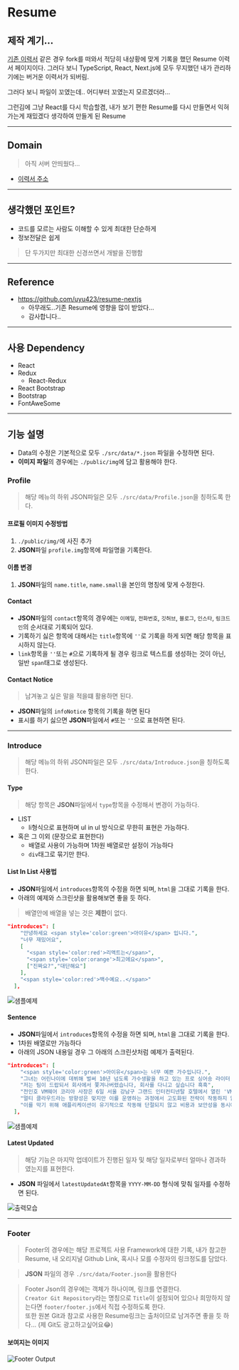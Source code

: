 # Resume

## 제작 계기...

[기존 이력서](https://github.com/donsonioc2010/resume2) 같은 경우 fork를 떠와서 적당히 내상황에 맞게 기록을 했던 Resume 이력서 페이지이다.
그러다 보니 TypeScript, React, Next.js에 모두 무지했던 내가 관리하기에는 버거운 이력서가 되버림.

그러다 보니 파일이 꼬였는데.. 어디부터 꼬였는지 모르겠더라...

그런김에 그냥 React를 다시 학습할겸, 내가 보기 편한 Resume를 다시 만들면서 익혀가는게 재밌겠다 생각하여 만들게 된 Resume

---

## Domain

> 아직 서버 안띄웠다...

- [이력서 주소](https://resume.jong1.com)

---

## 생각했던 포인트?

- 코드를 모르는 사람도 이해할 수 있게 최대한 단순하게
- 정보전달은 쉽게

> 단 두가지만 최대한 신경쓰면서 개발을 진행함

---

## Reference

- https://github.com/uyu423/resume-nextjs
  - 아무래도..기존 Resume에 영향을 많이 받았다...
  - 감사합니다..

---

## 사용 Dependency

- React
- Redux
  - React-Redux
- React Bootstrap
- Bootstrap
- FontAweSome

---

## 기능 설명

- Data의 수정은 기본적으로 모두 `./src/data/*.json` 파일을 수정하면 된다.
- **이미지 파일**의 경우에는 `./public/img`에 담고 활용해야 한다.

### Profile

> 해당 메뉴의 하위 JSON파일은 모두 `./src/data/Profile.json`을 칭하도록 한다.

#### 프로필 이미지 수정방법

1. `./public/img/`에 사진 추가
2. **JSON**파일 `profile.img`항목에 파일명을 기록한다.

#### 이름 변경

1. **JSON**파일의 `name.title`, `name.small`을 본인의 명칭에 맞게 수정한다.

#### Contact

- **JSON**파일의 `contact`항목의 경우에는 `이메일`, `전화번호`, `깃허브`, `블로그`, `인스타`, `링크드인`의 순서대로 기록되어 있다.
- 기록하기 싫은 항목에 대해서는 `title`항목에 `''`로 기록을 하게 되면 해당 항목을 표시하지 않는다.
- `link`항목을 `''`또는 `#`으로 기록하게 될 경우 링크로 텍스트를 생성하는 것이 아닌, 일반 `span`태그로 생성된다.

#### Contact Notice

> 남겨놓고 싶은 말을 적을떄 활용하면 된다.

- **JSON**파일의 `infoNotice` 항목의 기록을 하면 된다
- 표시를 하기 싫으면 **JSON**파일에서 `#`또는 `''`으로 표현하면 된다.

---

### Introduce

> 해당 메뉴의 하위 JSON파일은 모두 `./src/data/Introduce.json`을 칭하도록 한다.

#### Type

> 해당 항목은 **JSON**파일에서 `type`항목을 수정해서 변경이 가능하다.

- LIST
  - li형식으로 표현하며 ul in ul 방식으로 무한히 표현은 가능하다.
- 혹은 그 이외 (문장으로 표현한다)
  - 배열로 사용이 가능하며 1차원 배열로만 설정이 가능하다
  - `div`태그로 묶기만 한다.

#### List In List 사용법

- **JSON**파일에서 `introduces`항목의 수정을 하면 되며, `html`을 그대로 기록을 한다.
- 아래의 예제와 스크린샷을 활용해보면 좋을 듯 하다.

> 배열안에 배열을 넣는 것은 **제한**이 없다.

```JSON
"introduces": [
    "안녕하세요 <span style='color:green'>아이유</span> 입니다.",
    "너무 재밌어요",
    [
      "<span style='color:red'>리액트는</span>",
      "<span style='color:orange'>최고에요</span>",
      ["진짜요?","대단해요"]
    ],
    "<span style='color:red'>백수예요..</span>"
  ],
```

![샘플예제](./readme-docs/type-list-introduce.png)

#### Sentence

- **JSON**파일에서 `introduces`항목의 수정을 하면 되며, `html`을 그대로 기록을 한다.
- 1차원 배열로만 가능하다
- 아래의 JSON 내용일 경우 그 아래의 스크린샷처럼 예제가 출력된다.

```JSON
"introduces": [
    "<span style='color:green'>아이유</span>는 너무 예쁜 가수입니다.",
    "그녀는 어린나이에 데뷔해 벌써 10년 넘도록 가수생활을 하고 있는 프로 싱어송 라이터 입니다.",
    "저는 팀이 드랍되서 회사에서 쫓겨나버렸습니다, 회사를 다니고 싶습니다 흑흑",
    "전인호 VM웨어 코리아 사장은 6일 서울 강남구 그랜드 인터컨티넨탈 호텔에서 열린 'VM웨어 익스플로어 코리아'에서 \"한국 기업들이 클라우드의 복잡성과 비용 문제를 고려한 클라우드 스마트 전략을 세울 필요가 있다\"며 이같이 밝혔다.",
    "멀티 클라우드라는 방향성은 맞지만 이를 운영하는 과정에서 고도화된 전략이 작동하지 않아 작업이 분산되고 자원이 낭비되는 카오스(혼돈)가 발생한다는 지적인 것이다.",
    "이를 막기 위해 애플리케이션이 유기적으로 작동해 단절되지 않고 비용과 보안성을 동시에 강화하는 클라우드 스마트 전략을 도입해야 한다고 전 사장은 설명했다."
  ],
```

![샘플예제](./readme-docs/type-sentence-introduce.png)

#### Latest Updated

> 해당 기능은 마지막 업데이트가 진행된 일자 및 해당 일자로부터 얼마나 경과하였는지를 표현한다.

- **JSON** 파일에서 `latestUpdatedAt`항목을 `YYYY-MM-DD` 형식에 맞춰 일자를 수정하면 된다.

![출력모습](./readme-docs/latest-updated.png)

---

### Footer

> Footer의 경우에는 해당 프로젝트 사용 Framework에 대한 기록, 내가 참고한 Resume, 내 오리지널 Github Link, 혹시나 모를 수정자의 링크정도를 담았다.

> **JSON** 파일의 경우 `./src/data/Footer.json`을 활용한다

> Footer Json의 경우에는 객체가 하나이며, 링크를 연결한다.  
> `Creator Git Repository`라는 명칭으로 `Title`이 설정되어 있으나 희망하지 않는다면 `footer/footer.js`에서 직접 수정하도록 한다.  
> 또한 원본 Git과 참고로 사용한 Resume링크는 출처이므로 남겨주면 좋을 듯 하다... (제 Git도 광고하고싶어요😂)

#### 보여지는 이미지

![Footer Output](./readme-docs/footer-output.png)
